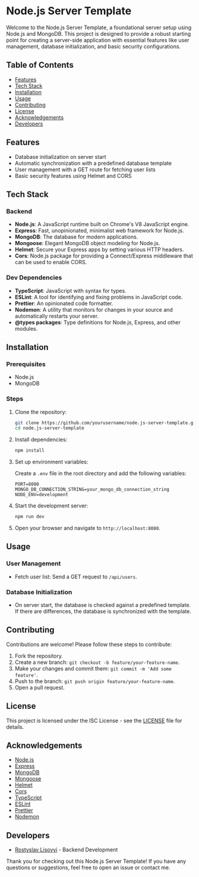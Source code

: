 # Node.js Server Template

Welcome to the Node.js Server Template, a foundational server setup using Node.js and MongoDB. This project is designed to provide a robust starting point for creating a server-side application with essential features like user management, database initialization, and basic security configurations.

## Table of Contents

- [Features](#features)
- [Tech Stack](#tech-stack)
- [Installation](#installation)
- [Usage](#usage)
- [Contributing](#contributing)
- [License](#license)
- [Acknowledgements](#acknowledgements)
- [Developers](#developers)

## Features

- Database initialization on server start
- Automatic synchronization with a predefined database template
- User management with a GET route for fetching user lists
- Basic security features using Helmet and CORS

## Tech Stack

### Backend
- **Node.js**: A JavaScript runtime built on Chrome's V8 JavaScript engine.
- **Express**: Fast, unopinionated, minimalist web framework for Node.js.
- **MongoDB**: The database for modern applications.
- **Mongoose**: Elegant MongoDB object modeling for Node.js.
- **Helmet**: Secure your Express apps by setting various HTTP headers.
- **Cors**: Node.js package for providing a Connect/Express middleware that can be used to enable CORS.

### Dev Dependencies
- **TypeScript**: JavaScript with syntax for types.
- **ESLint**: A tool for identifying and fixing problems in JavaScript code.
- **Prettier**: An opinionated code formatter.
- **Nodemon**: A utility that monitors for changes in your source and automatically restarts your server.
- **@types packages**: Type definitions for Node.js, Express, and other modules.

## Installation

### Prerequisites

- Node.js
- MongoDB

### Steps

1. Clone the repository:

    ```bash
    git clone https://github.com/yourusername/node.js-server-template.git
    cd node.js-server-template
    ```

2. Install dependencies:

    ```bash
    npm install
    ```

3. Set up environment variables:

   Create a `.env` file in the root directory and add the following variables:

    ```env
    PORT=8080
    MONGO_DB_CONNECTION_STRING=your_mongo_db_connection_string
    NODE_ENV=development
    ```

4. Start the development server:

    ```bash
    npm run dev
    ```

5. Open your browser and navigate to `http://localhost:8080`.

## Usage

### User Management

- Fetch user list: Send a GET request to `/api/users`.

### Database Initialization

- On server start, the database is checked against a predefined template. If there are differences, the database is synchronized with the template.

## Contributing

Contributions are welcome! Please follow these steps to contribute:

1. Fork the repository.
2. Create a new branch: `git checkout -b feature/your-feature-name`.
3. Make your changes and commit them: `git commit -m 'Add some feature'`.
4. Push to the branch: `git push origin feature/your-feature-name`.
5. Open a pull request.

## License

This project is licensed under the ISC License - see the [LICENSE](https://github.com/rokokos97/node.js-server-template/blob/master/LICENSE.txt) file for details.

## Acknowledgements

- [Node.js](https://nodejs.org/)
- [Express](https://expressjs.com/)
- [MongoDB](https://www.mongodb.com/)
- [Mongoose](https://mongoosejs.com/)
- [Helmet](https://helmetjs.github.io/)
- [Cors](https://expressjs.com/en/resources/middleware/cors.html)
- [TypeScript](https://www.typescriptlang.org/)
- [ESLint](https://eslint.org/)
- [Prettier](https://prettier.io/)
- [Nodemon](https://nodemon.io/)

## Developers

- [Rostyslav Lisovyi](https://github.com/rokokos97) - Backend Development

Thank you for checking out this Node.js Server Template! If you have any questions or suggestions, feel free to open an issue or contact me.
